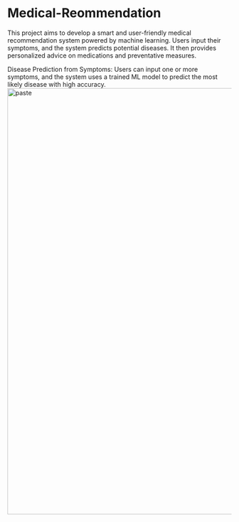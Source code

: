 # Medical-Reommendation
This project aims to develop a smart and user-friendly medical recommendation system powered by machine learning. Users input their symptoms, and the system predicts potential diseases. It then provides personalized advice on medications and preventative measures.

Disease Prediction from Symptoms: Users can input one or more symptoms, and the system uses a trained ML model to predict the most likely disease with high accuracy.
<img width="959" alt="paste" src="https://github.com/user-attachments/assets/1e285813-c1da-4497-9407-509f50f3e4ad" />
